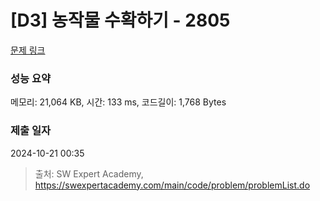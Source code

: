 # [D3] 농작물 수확하기 - 2805 

[문제 링크](https://swexpertacademy.com/main/code/problem/problemDetail.do?contestProbId=AV7GLXqKAWYDFAXB) 

### 성능 요약

메모리: 21,064 KB, 시간: 133 ms, 코드길이: 1,768 Bytes

### 제출 일자

2024-10-21 00:35



> 출처: SW Expert Academy, https://swexpertacademy.com/main/code/problem/problemList.do
